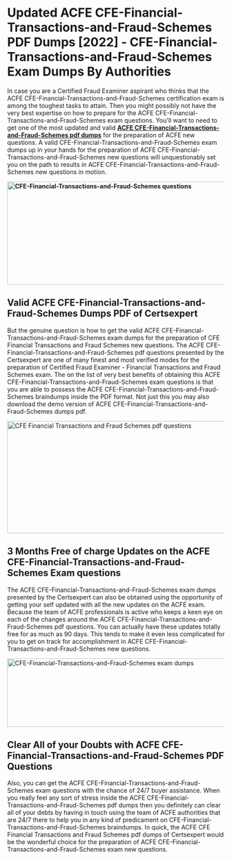 <h1><strong>Updated ACFE CFE-Financial-Transactions-and-Fraud-Schemes PDF Dumps [2022] - CFE-Financial-Transactions-and-Fraud-Schemes Exam Dumps By Authorities&nbsp;</strong></h1>
<p><span style="font-weight: 400;">In case you are a Certified Fraud Examiner aspirant who thinks that the ACFE CFE-Financial-Transactions-and-Fraud-Schemes certification exam is among the toughest tasks to attain. Then you might possibly not have the very best expertise on how to prepare for the ACFE CFE-Financial-Transactions-and-Fraud-Schemes exam questions. You'll want to need to get one of the most updated and valid <strong><a href="https://www.certsexpert.com/CFE-Financial-Transactions-and-Fraud-Schemes-pdf-questions.html">ACFE CFE-Financial-Transactions-and-Fraud-Schemes pdf dumps</a></strong> for the preparation of ACFE new questions. A valid  CFE-Financial-Transactions-and-Fraud-Schemes exam dumps up in your hands for the preparation of ACFE CFE-Financial-Transactions-and-Fraud-Schemes new questions will unquestionably set you on the path to results in ACFE CFE-Financial-Transactions-and-Fraud-Schemes new questions in motion.</span></p>
<p><span style="font-weight: 400;"><strong><img style="display: block; margin-left: auto; margin-right: auto;" src="https://i.ibb.co/QXh983F/73475278-2429792180625311-4586132736837681152-n.jpg" alt="CFE-Financial-Transactions-and-Fraud-Schemes questions" width="632" height="238" /></strong></span></p>
<h2><strong>Valid ACFE CFE-Financial-Transactions-and-Fraud-Schemes Dumps PDF of Certsexpert</strong></h2>
<p><span style="font-weight: 400;">But the genuine question is how to get the valid ACFE CFE-Financial-Transactions-and-Fraud-Schemes exam dumps for the preparation of CFE Financial Transactions and Fraud Schemes new questions. The ACFE CFE-Financial-Transactions-and-Fraud-Schemes pdf questions presented by the Certsexpert are one of many finest and most verified modes for the preparation of Certified Fraud Examiner - Financial Transactions and Fraud Schemes exam. The on the list of very best benefits of obtaining this ACFE CFE-Financial-Transactions-and-Fraud-Schemes exam questions is that you are able to possess the ACFE CFE-Financial-Transactions-and-Fraud-Schemes braindumps inside the PDF format. Not just this you may also download the demo version of ACFE CFE-Financial-Transactions-and-Fraud-Schemes dumps pdf.</span></p>
<p><span style="font-weight: 400;"><img style="display: block; margin-left: auto; margin-right: auto;" src="https://i.ibb.co/Jd8hN2L/76714008-3182067705200142-8735104740007870464-n.jpg" alt="CFE Financial Transactions and Fraud Schemes pdf questions" width="701" height="259" /></span></p>
<h2><strong>3 Months Free of charge Updates on the ACFE CFE-Financial-Transactions-and-Fraud-Schemes Exam questions</strong></h2>
<p><span style="font-weight: 400;">The ACFE CFE-Financial-Transactions-and-Fraud-Schemes exam dumps presented by the Certsexpert can also be obtained using the opportunity of getting your self updated with all the new updates on the ACFE exam. Because the team of ACFE professionals is active who keeps a keen eye on each of the changes around the ACFE CFE-Financial-Transactions-and-Fraud-Schemes pdf questions. You can actually have these updates totally free for as much as 90 days. This tends to make it even less complicated for you to get on track for accomplishment in ACFE CFE-Financial-Transactions-and-Fraud-Schemes new questions.</span></p>
<p><span style="font-weight: 400;"><a href="https://www.certsexpert.com/CFE-Financial-Transactions-and-Fraud-Schemes-pdf-questions.html"><img style="display: block; margin-left: auto; margin-right: auto;" src="https://i.ibb.co/TMnKrkJ/75398236-424489711531572-5064688549987614720-n.jpg" alt="CFE-Financial-Transactions-and-Fraud-Schemes exam dumps" width="714" height="158" /></a></span></p>
<h2><strong>Clear All of your Doubts with ACFE CFE-Financial-Transactions-and-Fraud-Schemes PDF Questions</strong></h2>
<p>Also, you can get the ACFE CFE-Financial-Transactions-and-Fraud-Schemes exam questions with the chance of 24/7 buyer assistance. When you really feel any sort of stress inside the ACFE CFE-Financial-Transactions-and-Fraud-Schemes pdf dumps then you definitely can clear all of your debts by having in touch using the team of ACFE authorities that are 24/7 there to help you in any kind of predicament on  CFE-Financial-Transactions-and-Fraud-Schemes braindumps. In quick, the ACFE CFE Financial Transactions and Fraud Schemes pdf dumps of Certsexpert would be the wonderful choice for the preparation of ACFE CFE-Financial-Transactions-and-Fraud-Schemes exam new questions.</p>
